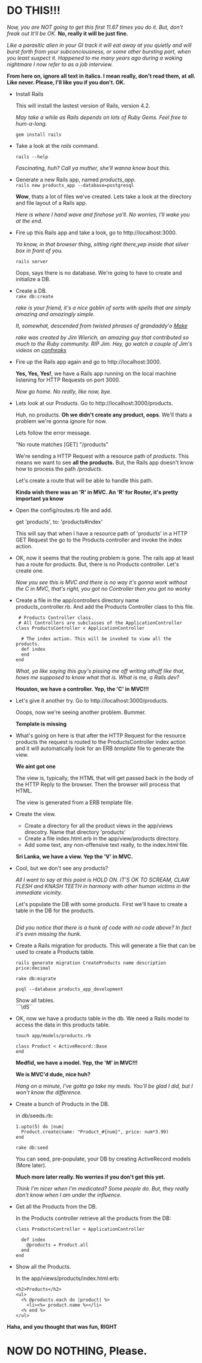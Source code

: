 # DO THIS!!!

*Now, you are NOT going to get this first 11.67 times you do it. But, don't freak out It'll be OK.* **No, really it will be just fine.**

*Like a parasitic alien in your GI track it will eat away at you quietly and will burst forth from your subconciousness, or some other bursting part, when you least suspect it. Happened to me many years ago during a waking nightmare I now refer to as a job interview.*

**From here on, ignore all text in italics. I mean really, don't read them, at all. Like never. Please, I'll like you if you don't. OK.**

* Install Rails

	This will install the lastest version of Rails, version 4.2. 
	
	*May take a while as Rails depends on lots of Ruby Gems. Feel free to hum-a-long.*  

	```
	gem install rails 
	```
	
* Take a look at the *rails* command.  

	```rails --help```
	
	*Fascinating, huh? Call ya muther, she'll wanna know bout this.*
	
* Generate a new Rails app, named *products_app*.  
	```rails new products_app --database=postgresql```
	
	**Wow**, thats a lot of files we've created. Lets take a look at the directory and file layout of a Rails app.
	
	*Here is  where I hand wave and firehose ya'll. No worries, I'll wake you at the end.*  
	
* Fire up this Rails app and take a look, go to http://localhost:3000.

	*Ya know, in that browser thing, sitting right there,yep inside that silver box in front of you.*  

	```rails server```
	
	Oops, says there is no database. We're going to have to create and initialize a DB.  
	
* Create a DB.  
	```rake db:create```
	
	*rake is your friend, it's a nice goblin of sorts with spells that are simply amazing and amazingly simple.*
	
	*It, somewhat, descended from twisted phrases of grandaddy'o [Make](http://en.wikipedia.org/wiki/Make_%28software%29)* 
	
	*rake was created by Jim Wierich, an amazing guy that contributed so much to the Ruby community. RIP Jim. Hey, go watch a couple of Jim's videos on [confreaks](http://confreaks.com/presenters/24-jim-weirich)*
	
* Fire up the Rails app again and go to http://localhost:3000.   
	
	**Yes, Yes, Yes!**, we have a Rails app running on the local machine listening for HTTP Requests on port 3000.
	
	*Now go home. No really, like now, bye.*
	
* Lets look at our Products. Go to http://localhost:3000/products.

	Huh, no products. **Oh we didn't create any product, oops**. We'll thats a problem we're gonna ignore for now.
	
	Lets follow the error message.
	
	"No route matches [GET] "/products"
	
	We're sending a HTTP Request with a resource path of *products*. This means we want to see **all the products.** But, the Rails app doesn't know how to process the path */products*. 
	
	Let's create a route that will be able to handle this path.
	
	**Kinda wish there was an 'R' in MVC. An 'R' for Router, it's pretty important ya know**
	
* Open the config/routes.rb file and add.

	get 'products', to: 'products#index'
	
	This will say that when I have a resource path of 'products' in a HTTP GET Request the go to the Products controller and invoke the index action.
		
* OK, now it seems that the routing problem is gone. The rails app at least has a route for products. 
	But, there is no Products controller. Let's create one.
	
	*Now you see this is MVC and there is no way it's gonna work without the C in MVC, that's right, you got no Controller then you got no worky*
	
* Create a file in the app/controllers directory name products_controller.rb. And add the Products Controller class to this file.

	```
	 # Products Controller class.
	 # All Controllers are subclasses of the ApplicationController
	class ProductsController < ApplicationController

	  # The index action. This will be invoked to view all the products.
	  def index
  	  end
	end
	```
	
	*What, ya like saying this guy's pissing me off writing sthuff like that, hows me supposed to know what that is. What is me, a Rails dev?*
	
	**Houston, we have a controller. Yep, the 'C' in MVC!!!**

* Let's give it another try. Go to http://localhost:3000/products.

	Ooops, now we're seeing another problem. Bummer.
	
	**Template is missing**
	
* What's going on here is that after the HTTP Request for the resource products the request is routed to the ProductsController index action and it will automatically look for an ERB *template* file to generate the view.

	**We aint got one**

	The view is, typically, the HTML that will get passed back in the body of the HTTP Reply to the browser. Then the browser will process that HTML.
	
	The view is generated from a ERB template file.  
	
* Create the view.
	* Create a directory for all the product views in the app/views direcotry.  Name that directory 'products'
	* Create a file index.html.erb in the app/view/products directory.
	* Add some text, any non-offensive text really, to the index.html file.
	
	**Sri Lanka, we have a view. Yep the 'V' in MVC.**
	
	
* Cool, but we don't see any products?

	*All I want to say at this point is HOLD ON. IT'S OK TO SCREAM, CLAW FLESH and KNASH TEETH in harmony with other human victims in the immediate vicinity.*

	Let's populate the DB with some products. First we'll have to create a table in the DB for the products.
	
	```
	```
	
	*Did you notice that there is a hunk of code with no code above? In fact it's even missing the hunk.*
	
* Create a Rails migration for products.
	This will generate a file that can be used to create a Products table.

	```rails generate migration CreateProducts name description price:decimal```

	```rake db:migrate```
	
	
    ```psql --database products_app_development```  
    
    Show all tables.   
    ```\dS``	
	
* OK, now we have a products table in the db. We need a Rails model to access the data in this products table.

	```
	touch app/models/products.rb
	```
	
	```
	class Product < ActiveRecord::Base
	end
	```
	
	**Medfid, we have a model. Yep, the 'M' in MVC!!!**
	
	**We is MVC'd dude, nice huh?**
	
	*Hang on a minute, I've gotta go take my meds. You'll be glad I did, but I won't know the difference.*
	
	
* Create a bunch of Products in the DB.

	in db/seeds.rb:  
	
	```
	1.upto(5) do |num|
  	  Product.create(name: "Product_#{num}", price: num*3.99)
	end
	```
	
	
	```
	rake db:seed
	```

	You can seed, pre-populate, your DB by creating ActiveRecord models (More later).

	**Much more later really. No worries if you don't get this yet.**
	
	*Think I'm nicer when I'm medicated? Some people do. But, they really don't know when I am under the influence.*
	

* Get all the Products from the DB.

	In the Products controller retrieve all the products from the DB:  
	
	```
	class ProductsController < ApplicationController

      def index
        @products = Product.all
      end
    end
	```

* Show all the Products.

	In the app/views/products/index.html.erb:  
	
	```
	<h2>Products</h2>
	<ul>
	  <% @products.each do |product| %>
	    <li><%= product.name %></li>
	  <% end %>
	</ul>
	```


**Haha, and you thought that was fun, RIGHT**

# NOW DO NOTHING, Please.
	
	


	
	